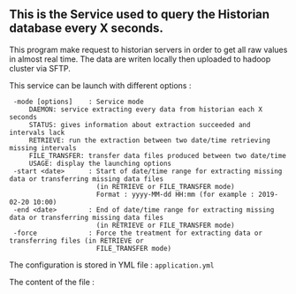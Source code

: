 This is the Service used to query the Historian database every X seconds.
-------------------------------------------------------------------------

This program make request to historian servers in order to get all raw values in almost real time.
The data are writen locally then uploaded to hadoop cluster via SFTP.

This service can be launch with different options :

```
 -mode [options]    : Service mode
     DAEMON: service extracting every data from historian each X seconds
     STATUS: gives information about extraction succeeded and intervals lack
     RETRIEVE: run the extraction between two date/time retrieving missing intervals
     FILE_TRANSFER: transfer data files produced between two date/time
     USAGE: display the launching options
 -start <date>      : Start of date/time range for extracting missing data or transferring missing data files
                      (in RETRIEVE or FILE_TRANSFER mode)
                      Format : yyyy-MM-dd HH:mm (for example : 2019-02-20 10:00)
 -end <date>        : End of date/time range for extracting missing data or transferring missing data files
                      (in RETRIEVE or FILE_TRANSFER mode)
 -force             : Force the treatment for extracting data or transferring files (in RETRIEVE or
                      FILE_TRANSFER mode)
```

The configuration is stored in YML file : `application.yml`

The content of the file :
